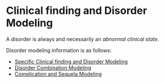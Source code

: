 # Clinical finding and Disorder Modeling

A disorder is always and necessarily an _abnormal clinical state_.

Disorder modeling information is as follows:

  * [Specific Clinical finding and Disorder Modeling](Specific-Clinical-finding-and-Disorder-Modeling_174690366.html)
  * [Disorder Combination Modeling](Disorder-Combination-Modeling_174690560.html)
  * [Complication and Sequela Modeling](Complication-and-Sequela-Modeling_174690570.html)

